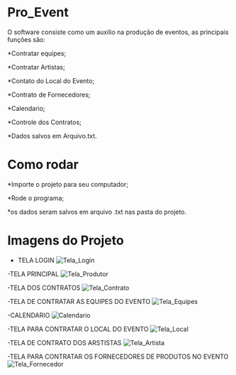 # Pro_Event
 O software consiste como um auxilio na produção de eventos, as principais funções são:
 
 *Contratar equipes;
 
 *Contratar Artistas;
 
 *Contato do Local do Evento;
 
 *Contrato de Fornecedores;
 
 *Calendario;
 
 *Controle dos Contratos;
 
 *Dados salvos em Arquivo.txt.
 
 
 # Como rodar
 
 *Importe o projeto para seu computador; 
 
 *Rode o programa;
 
 *os dados seram salvos em arquivo .txt nas pasta do projeto.
 
 # Imagens do Projeto
- TELA LOGIN
 ![Tela_Login](https://github.com/Pedro-Landin/Pro_Event/blob/main/Projeto_Eventos/Tela_Login.PNG)
 
 -TELA PRINCIPAL
 ![Tela_Produtor](https://github.com/Pedro-Landin/Pro_Event/blob/main/Projeto_Eventos/Tela_Produtor.PNG)
 
 -TELA DOS CONTRATOS 
 ![Tela_Contrato](https://github.com/Pedro-Landin/Pro_Event/blob/main/Projeto_Eventos/Tela_Contrato.PNG)
 
 -TELA DE CONTRATAR AS EQUIPES DO EVENTO
 ![Tela_Equipes](https://github.com/Pedro-Landin/Pro_Event/blob/main/Projeto_Eventos/Tela_Equipes.PNG)
 
 -CALENDARIO 
 ![Calendario](https://github.com/Pedro-Landin/Pro_Event/blob/main/Projeto_Eventos/Calendario.PNG)
 
 -TELA PARA CONTRATAR O LOCAL DO EVENTO
 ![Tela_Local](https://github.com/Pedro-Landin/Pro_Event/blob/main/Projeto_Eventos/Tela_Local.PNG)
 
 -TELA DE CONTRATO DOS ARSTISTAS
 ![Tela_Artista](https://github.com/Pedro-Landin/Pro_Event/blob/main/Projeto_Eventos/Tela_Artista.PNG)
 
 -TELA PARA CONTRATAR OS FORNECEDORES DE PRODUTOS NO EVENTO
 ![Tela_Fornecedor](https://github.com/Pedro-Landin/Pro_Event/blob/main/Projeto_Eventos/Tela_Fornecedor.PNG)
 

